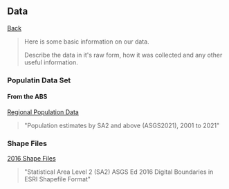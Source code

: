 ## Data

[Back](https://github.com/Artixis/Maths_Project/blob/main/Markdown%20links/methodology.md)

> Here is some basic information on our data. 
>
> Describe the data in it's raw form, how it was collected and any other useful information.



### Populatin Data Set

#### From the ABS

[Regional Population Data](https://www.abs.gov.au/statistics/people/population/regional-population/latest-release)

> "Population estimates by SA2 and above (ASGS2021), 2001 to 2021" 

### Shape Files 

[2016 Shape Files](https://www.abs.gov.au/AUSSTATS/abs@.nsf/DetailsPage/1270.0.55.001July%202016?OpenDocument)

> "Statistical Area Level 2 (SA2) ASGS Ed 2016 Digital Boundaries in ESRI Shapefile Format"
